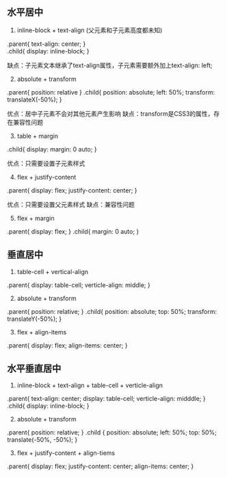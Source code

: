 ## 水平居中

1. inline-block + text-align (父元素和子元素高度都未知)

.parent{ text-align: center; }  
.child{ display: inline-block; }

缺点：子元素文本继承了text-align属性，子元素需要额外加上text-align: left;

2. absolute + transform  

.parent{ position: relative }
.child{ position: absolute; left: 50%; transform: translateX(-50%); }

优点：居中子元素不会对其他元素产生影响
缺点：transform是CSS3的属性，存在兼容性问题

3. table + margin

.child{ display: margin: 0 auto; }

优点：只需要设置子元素样式

4. flex + justify-content

.parent{ display: flex; justify-content: center; }

优点：只需要设置父元素样式
缺点：兼容性问题

5. flex + margin

.parent{ display: flex; }
.child{ margin: 0 auto; }

## 垂直居中

1. table-cell + vertical-align

.parent{ display: table-cell; verticle-align: middle; }

2. absolute + transform

.parent{ position: relative; }
.child{ position: absolute; top: 50%; transform: translateY(-50%); }

3. flex + align-items

.parent{ display: flex; align-items: center; }

## 水平垂直居中

1. inline-block + text-align + table-cell + verticle-align

.parent{ text-align: center; display: table-cell; verticle-align: midddle; }
.child{ display: inline-block; }

2. absolute + transform

.parent{ position: relative; }
.child { position: absolute; left: 50%; top: 50%; translate(-50%, -50%); }

3. flex + justify-content + align-tiems 

.parent{ display: flex; justify-content: center; align-items: center; }
